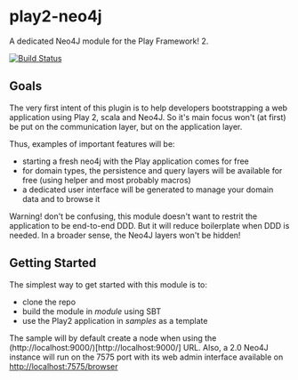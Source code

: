 play2-neo4j
===========
A dedicated Neo4J module for the Play Framework! 2.

[![Build Status](https://travis-ci.org/sim51/play2-neo4j.png?branch=master)](https://travis-ci.org/sim51/play2-neo4j)

Goals
-----
The very first intent of this plugin is to help developers bootstrapping a web application using Play 2, scala and Neo4J. So it's main focus won't (at first) be put on the communication layer, but on the application layer.

Thus, examples of important features will be:

* starting a fresh neo4j with the Play application comes for free
* for domain types, the persistence and query layers will be available for free (using helper and most probably macros)
* a dedicated user interface will be generated to manage your domain data and to browse it

Warning! don't be confusing, this module doesn't want to restrit the application to be end-to-end DDD. But it will reduce boilerplate when DDD is needed. In a broader sense, the Neo4J layers won't be hidden!

Getting Started
---------------
The simplest way to get started with this module is to:

- clone the repo
- build the module in *module* using SBT
- use the Play2 application in *samples* as a template

The sample will by default create a node when using the (http://localhost:9000/)[http://localhost:9000/] URL. Also, a 2.0 Neo4J instance will run on the 7575 port with its web admin interface available on [http://localhost:7575/browser](http://localhost:7575/browser)
